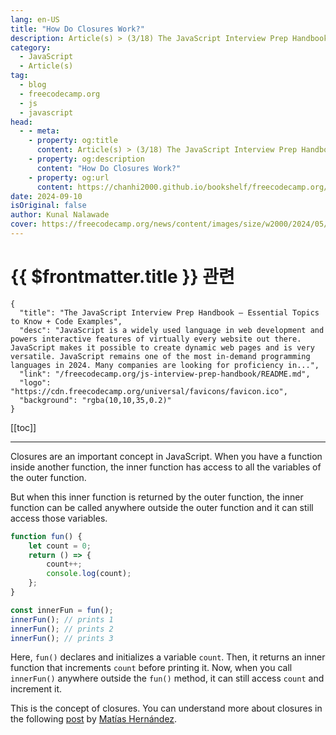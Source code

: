 ```yaml
---
lang: en-US
title: "How Do Closures Work?"
description: Article(s) > (3/18) The JavaScript Interview Prep Handbook – Essential Topics to Know + Code Examples
category: 
  - JavaScript
  - Article(s)
tag: 
  - blog
  - freecodecamp.org
  - js
  - javascript
head:
  - - meta:
    - property: og:title
      content: Article(s) > (3/18) The JavaScript Interview Prep Handbook – Essential Topics to Know + Code Examples
    - property: og:description
      content: "How Do Closures Work?"
    - property: og:url
      content: https://chanhi2000.github.io/bookshelf/freecodecamp.org/js-interview-prep-handbook/how-do-closures-work.html
date: 2024-09-10
isOriginal: false
author: Kunal Nalawade
cover: https://freecodecamp.org/news/content/images/size/w2000/2024/05/JavaScript-Interview-Prep-Cover.png
---
```


# {{ $frontmatter.title }} 관련

```component VPCard
{
  "title": "The JavaScript Interview Prep Handbook – Essential Topics to Know + Code Examples",
  "desc": "JavaScript is a widely used language in web development and powers interactive features of virtually every website out there. JavaScript makes it possible to create dynamic web pages and is very versatile. JavaScript remains one of the most in-demand programming languages in 2024. Many companies are looking for proficiency in...",
  "link": "/freecodecamp.org/js-interview-prep-handbook/README.md",
  "logo": "https://cdn.freecodecamp.org/universal/favicons/favicon.ico",
  "background": "rgba(10,10,35,0.2)"
}
```

[[toc]]

---

<SiteInfo
  name="The JavaScript Interview Prep Handbook – Essential Topics to Know + Code Examples"
  desc="JavaScript is a widely used language in web development and powers interactive features of virtually every website out there. JavaScript makes it possible to create dynamic web pages and is very versatile. JavaScript remains one of the most in-demand programming languages in 2024. Many companies are looking for proficiency in..."
  url="https://freecodecamp.org/news/js-interview-prep-handbook#heading-how-do-closures-work"
  logo="https://cdn.freecodecamp.org/universal/favicons/favicon.ico"
  preview="https://freecodecamp.org/news/content/images/size/w2000/2024/05/JavaScript-Interview-Prep-Cover.png"/>

Closures are an important concept in JavaScript. When you have a function inside another function, the inner function has access to all the variables of the outer function.

But when this inner function is returned by the outer function, the inner function can be called anywhere outside the outer function and it can still access those variables.

```js
function fun() {
    let count = 0;
    return () => {
        count++;
        console.log(count);
    };
}

const innerFun = fun();
innerFun(); // prints 1
innerFun(); // prints 2
innerFun(); // prints 3
```

Here, `fun()` declares and initializes a variable `count`. Then, it returns an inner function that increments `count` before printing it. Now, when you call `innerFun()` anywhere outside the `fun()` method, it can still access `count` and increment it.

This is the concept of closures. You can understand more about closures in the following [post](/freecodecamp.org/closures-in-javascript.md) by [<FontIcon icon="fa-brands fa-free-code-camp"/>Matías Hernández](https://freecodecamp.org/news/author/matias-hernandez/).
